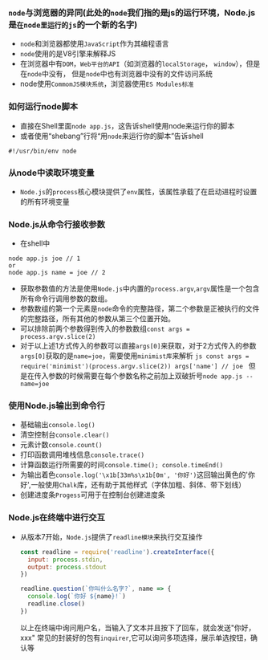 ### `node`与浏览器的异同(此处的`node`我们指的是js的运行环境，Node.js是`在node里运行的js`的一个新的名字)
  * `node`和浏览器都使用`JavaScript`作为其编程语言
  * `node`使用的是V8引擎来解释JS
  * 在浏览器中有`DOM`，`Web平台的API`（如浏览器的`localStorage`， `window`），但是在`node`中没有， 但是`node`中也有浏览器中没有的文件访问系统
  * node使用`CommomJS模块系统`，浏览器使用`ES Modules标准`

### 如何运行node脚本
  * 直接在Shell里面`node app.js`，这告诉shell使用node来运行你的脚本
  * 或者使用“shebang”行将“用`node`来运行你的脚本”告诉shell
  ```JS
  #!/usr/bin/env node
  ```
### 从node中读取环境变量
  * `Node.js`的`process`核心模块提供了`env`属性，该属性承载了在启动进程时设置的所有环境变量

### Node.js从命令行接收参数
 * 在shell中
  ```
  node app.js joe // 1
  or
  node app.js name = joe // 2
  ```
   - 获取参数值的方法是使用`Node.js`中内置的`process.argv`,`argv`属性是一个包含所有命令行调用参数的数组。
   - 参数数组的第一个元素是`node`命令的完整路径，第二个参数是正被执行的文件的完整路径，所有其他的参数从第三个位置开始。
   - 可以排除前两个参数得到传入的参数数组`const args = process.argv.slice(2)`
   - 对于以上述1方式传入的参数可以直接`args[0]`来获取，对于2方式传入的参数`args[0]`获取的是`name=joe`，需要使用`minimist库`来解析
    ```js
    const args = require('minimist')(process.argv.slice(2))
    args['name'] // joe
    ```
    但是在传入参数的时候需要在每个参数名称之前加上双破折号`node app.js --name=joe`
### 使用Node.js输出到命令行
  * 基础输出`console.log()`
  * 清空控制台`console.clear()`
  * 元素计数`console.count()`
  * 打印函数调用堆栈信息`console.trace()`
  * 计算函数运行所需要的时间`console.time(); console.timeEnd()`
  * 为输出着色`console.log('\x1b[33m%s\x1b[0m', '你好')`这回输出黄色的'你好',一般使用`Chalk`库，还有助于其他样式（字体加粗、斜体、带下划线）
  * 创建进度条`Progess`可用于在控制台创建进度条

### Node.js在终端中进行交互
  * 从版本7开始，`Node.js`提供了`readline模块`来执行交互操作
    ```js
    const readline = require('readline').createInterface({
      input: process.stdin,
      output: process.stdout
    })

    readline.question(`你叫什么名字?`, name => {
      console.log(`你好 ${name}!`)
      readline.close()
    })
    ```
    以上在终端中询问用户名，当输入了文本并且按下了回车，就会发送"你好，xxx"
    常见的封装好的包有`inquirer`,它可以询问多项选择，展示单选按钮，确认等

### 

